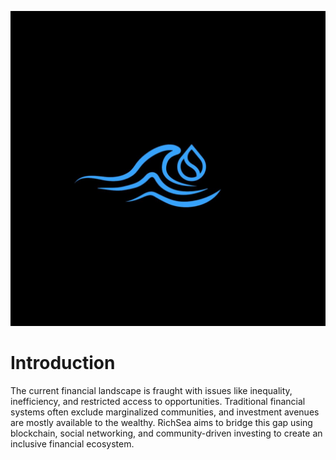 ![RichSea Logo](https://github.com/RichSea-SocialFi/Whitepaper/raw/main/richpaper.png)

# Introduction
The current financial landscape is fraught with issues like inequality, inefficiency, 
    and restricted access to opportunities. Traditional financial systems often exclude marginalized communities, 
    and investment avenues are mostly available to the wealthy. RichSea aims to bridge this gap using blockchain, 
    social networking, and community-driven investing to create an inclusive financial ecosystem.
